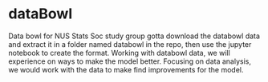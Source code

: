 # dataBowl
Data bowl for NUS Stats Soc study group 
gotta download the databowl data and extract it in a folder named databowl in the repo, then use the jupyter notebook to create the 
format. 
Working with databowl data, we will experience on ways to make the model better. 
Focusing on data analysis, we would work with the data to make find improvements for the model.
